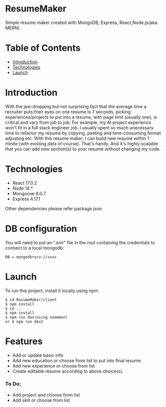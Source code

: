 # ResumeMaker
Simple resume maker created with MongoDB, Express, React,Node.js(aka. MERN).

# Table of Contents
* [Introduction](#introduction)
* [Technologies](#technologies)
* [Launch](#launch)

# Introduction
With the jaw-dropping but not surprising fact that the average time a recruiter puts their eyes on one resume is 7 seconds, picking experiences/projects to put into a resume, with page limit (usually one), is critical and vary from job to job.
For example, my AI project experience won't fit in a full stack engineer job. I usually spent so much unecessary time to refactor my resume by copying, pasting and time-consuming format adjusting etc.
With this resume maker, I can build new resume within 1 minite (with existing data of course). That's handy. And it's highly scalable that you can add new section(s) to your resume without changing my code.

# Technologies
* React 17.0.2
* Node 14.*
* Mongoose 6.0.7
* Express 4.17.1

Other dependencies please refer package.json

# DB configuration

You will need to put an ".env" file in the root containing the credentials to connect
to a local mongodb:
```
DB = mongodb+srv://xxxx
```

# Launch
To run this project, install it locally using npm:
```
$ cd ResumeMaker/client
$ npm install
$ cd ..
$ npm install
$ npm run dev(using nodemon)
or $ npm run dev2
```

# Features
* Add or update basic info
* Add new education or choose from list to put into final resume
* Add new experience or choose from list
* Create editable resume according to above choice(s).
### To Do:
* Add project and choose from list
* Add skill or choose from list 
